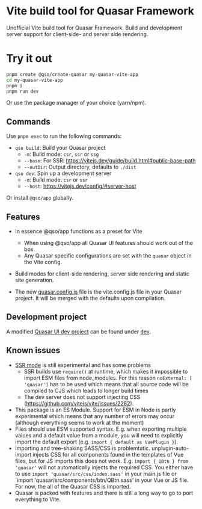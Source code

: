 # Vite build tool for Quasar Framework

Unofficial Vite build tool for Quasar Framework. Build and development server support for client-side- and server side rendering.

# Try it out
```bash
pnpm create @qso/create-quasar my-quasar-vite-app
cd my-quasar-vite-app
pnpm i
pnpm run dev
```
Or use the package manager of your choice (yarn/npm).

## Commands

Use `pnpm exec` to run the following commands:

- `qso build`: Build your Quasar project
  - `-m`: Build mode: `csr`, `ssr` or `ssg`
  - `--base`: For SSR: https://vitejs.dev/guide/build.html#public-base-path
  - `--outDir`: Output directory, defaults to `./dist`
- `qso dev`: Spin up a development server
  - `-m`: Build mode: `csr` or `ssr`
  - `--host`: https://vitejs.dev/config/#server-host

Or install `@qso/app` globally.

## Features

- In essence @qso/app functions as a preset for Vite
  - When using @qso/app all Quasar UI features should work out of the box.
  - Any Quasar specific configurations are set with the `quasar` object in the Vite config.

- Build modes for client-side rendering, server side rendering and static site generation.
- The new [quasar.config.js](packages/app/src/quasar-vite-config.ts) file is the vite.config.js file in your Quasar project. It will be merged with the defaults upon compilation.

## Development project

A modified [Quasar UI dev project](https://github.com/quasarframework/quasar/tree/dev/ui/dev) can be found under [dev](./dev).

## Known issues

- [SSR mode](https://vitejs.dev/guide/ssr.html) is still experimental and has some problems
  - SSR builds use `require()` at runtime, which makes it impossible to import ESM files from node_modules. For this reason `noExternal: [ 'quasar']` has to be used which means that all source code will be compiled to CJS which leads to longer build times
  - The dev server does not support injecting CSS (https://github.com/vitejs/vite/issues/2282).
- This package is an ES Module. Support for ESM in Node is partly experimental which means that any number of errors may occur (although everything seems to work at the moment)
- Files should use ESM supported syntax. E.g. when exporting multiple values and a default value from a module, you will need to explicitly import the default export (e.g. `import { default as VuePlugin }`).
- Importing and tree-shaking SASS/CSS is problemtatic. unplugin-auto-import injects CSS for all components found in the templates of Vue files, but for JS imports this does not work. E.g. `import { QBtn } from 'quasar'` will not automatically injects the required CSS. You either have to use
  `import 'quasar/src/css/index.sass'` in your main.js file or `import 'quasar/src/components/btn/QBtn.sass' in your Vue or JS file.
  For now, the all of the Quasar CSS is imported.
- Quasar is packed with features and there is still a long way to go to port everything to Vite.
